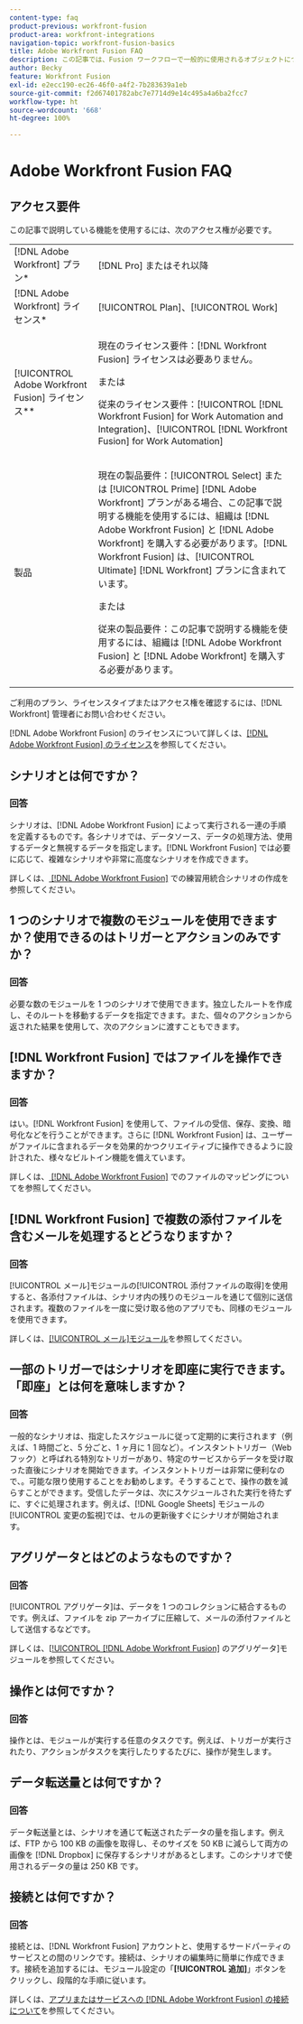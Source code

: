 ```yaml
---
content-type: faq
product-previous: workfront-fusion
product-area: workfront-integrations
navigation-topic: workfront-fusion-basics
title: Adobe Workfront Fusion FAQ
description: この記事では、Fusion ワークフローで一般的に使用されるオブジェクトについての情報など、 [!DNL Adobe Workfront Fusion] に関するよくある質問を紹介します。
author: Becky
feature: Workfront Fusion
exl-id: e2ecc190-ec26-46f0-a4f2-7b283639a1eb
source-git-commit: f2d67401782abc7e7714d9e14c495a4a6ba2fcc7
workflow-type: ht
source-wordcount: '668'
ht-degree: 100%

---
```


# Adobe Workfront Fusion FAQ

## アクセス要件

この記事で説明している機能を使用するには、次のアクセス権が必要です。

<table style="table-layout:auto"> 
 <col> 
 <col> 
 <tbody> 
  <tr> 
    <td role="rowheader">[!DNL Adobe Workfront] プラン*</td> 
   <td> <p>[!DNL Pro] またはそれ以降</p> </td> 
  </tr> 
  <tr data-mc-conditions=""> 
   <td role="rowheader">[!DNL Adobe Workfront] ライセンス*</td> 
   <td> <p>[!UICONTROL Plan]、[!UICONTROL Work]</p> </td> 
  </tr> 
  <tr> 
   <td role="rowheader">[!UICONTROL Adobe Workfront Fusion] ライセンス**</td> 
   <td>
   <p>現在のライセンス要件：[!DNL Workfront Fusion] ライセンスは必要ありません。</p>
   <p>または</p>
   <p>従来のライセンス要件：[!UICONTROL [!DNL Workfront Fusion] for Work Automation and Integration]、[!UICONTROL [!DNL Workfront Fusion] for Work Automation]</p>
   </td> 
  </tr> 
  <tr> 
   <td role="rowheader">製品</td> 
   <td>
   <p>現在の製品要件：[!UICONTROL Select] または [!UICONTROL Prime] [!DNL Adobe Workfront] プランがある場合、この記事で説明する機能を使用するには、組織は [!DNL Adobe Workfront Fusion] と [!DNL Adobe Workfront] を購入する必要があります。[!DNL Workfront Fusion] は、[!UICONTROL Ultimate] [!DNL Workfront] プランに含まれています。</p>
   <p>または</p>
   <p>従来の製品要件：この記事で説明する機能を使用するには、組織は [!DNL Adobe Workfront Fusion] と [!DNL Adobe Workfront] を購入する必要があります。</p>
   </td> 
  </tr> 
 </tbody> 
</table>

ご利用のプラン、ライセンスタイプまたはアクセス権を確認するには、[!DNL Workfront] 管理者にお問い合わせください。

[!DNL Adobe Workfront Fusion] のライセンスについて詳しくは、[[!DNL Adobe Workfront Fusion]  のライセンス](../../workfront-fusion/get-started/license-automation-vs-integration.md)を参照してください。

## シナリオとは何ですか？

### 回答

シナリオは、[!DNL Adobe Workfront Fusion] によって実行される一連の手順を定義するものです。各シナリオでは、データソース、データの処理方法、使用するデータと無視するデータを指定します。[!DNL Workfront Fusion] では必要に応じて、複雑なシナリオや非常に高度なシナリオを作成できます。

詳しくは、[ [!DNL Adobe Workfront Fusion]](../../workfront-fusion/get-started/create-a-practice-scenario.md) での練習用統合シナリオの作成を参照してください。

## 1 つのシナリオで複数のモジュールを使用できますか？使用できるのはトリガーとアクションのみですか？

### 回答

必要な数のモジュールを 1 つのシナリオで使用できます。独立したルートを作成し、そのルートを移動するデータを指定できます。また、個々のアクションから返された結果を使用して、次のアクションに渡すこともできます。

## [!DNL Workfront Fusion] ではファイルを操作できますか？

### 回答

はい。[!DNL Workfront Fusion] を使用して、ファイルの受信、保存、変換、暗号化などを行うことができます。さらに [!DNL Workfront Fusion] は、ユーザーがファイルに含まれるデータを効果的かつクリエイティブに操作できるように設計された、様々なビルトイン機能を備えています。

詳しくは、[ [!DNL Adobe Workfront Fusion]](../../workfront-fusion/mapping/about-mapping-files.md) でのファイルのマッピングについてを参照してください。

## [!DNL Workfront Fusion] で複数の添付ファイルを含むメールを処理するとどうなりますか？

### 回答

[!UICONTROL メール]モジュールの[!UICONTROL 添付ファイルの取得]を使用すると、各添付ファイルは、シナリオ内の残りのモジュールを通じて個別に送信されます。複数のファイルを一度に受け取る他のアプリでも、同様のモジュールを使用できます。

詳しくは、[[!UICONTROL メール]モジュール](../../workfront-fusion/apps-and-their-modules/email-modules.md)を参照してください。

## 一部のトリガーではシナリオを即座に実行できます。「即座」とは何を意味しますか？

### 回答

一般的なシナリオは、指定したスケジュールに従って定期的に実行されます（例えば、1 時間ごと、5 分ごと、1 ヶ月に 1 回など）。インスタントトリガー（Web フック）と呼ばれる特別なトリガーがあり、特定のサービスからデータを受け取った直後にシナリオを開始できます。インスタントトリガーは非常に便利なので、。可能な限り使用することをお勧めします。そうすることで、操作の数を減らすことができます。受信したデータは、次にスケジュールされた実行を待たずに、すぐに処理されます。例えば、[!DNL Google Sheets] モジュールの[!UICONTROL 変更の監視]では、セルの更新後すぐにシナリオが開始されます。

## アグリゲータとはどのようなものですか？

### 回答

[!UICONTROL アグリゲータ]は、データを 1 つのコレクションに結合するものです。例えば、ファイルを zip アーカイブに圧縮して、メールの添付ファイルとして送信するなどです。

詳しくは、[[!UICONTROL  [!DNL Adobe Workfront Fusion]](../../workfront-fusion/modules/aggregator-module.md) のアグリゲータ]モジュールを参照してください。

## 操作とは何ですか？

### 回答

操作とは、モジュールが実行する任意のタスクです。例えば、トリガーが実行されたり、アクションがタスクを実行したりするたびに、操作が発生します。

## データ転送量とは何ですか？

### 回答

データ転送量とは、シナリオを通じて転送されたデータの量を指します。例えば、FTP から 100 KB の画像を取得し、そのサイズを 50 KB に減らして両方の画像を [!DNL Dropbox] に保存するシナリオがあるとします。このシナリオで使用されるデータの量は 250 KB です。

## 接続とは何ですか？

### 回答

接続とは、[!DNL Workfront Fusion] アカウントと、使用するサードパーティのサービスとの間のリンクです。接続は、シナリオの編集時に簡単に作成できます。接続を追加するには、モジュール設定の「**[!UICONTROL 追加]**」ボタンをクリックし、段階的な手順に従います。

詳しくは、[アプリまたはサービスへの  [!DNL Adobe Workfront Fusion]  の接続について](../../workfront-fusion/connections/about-connecting-wf-fusion-to-app-or-service.md)を参照してください。
